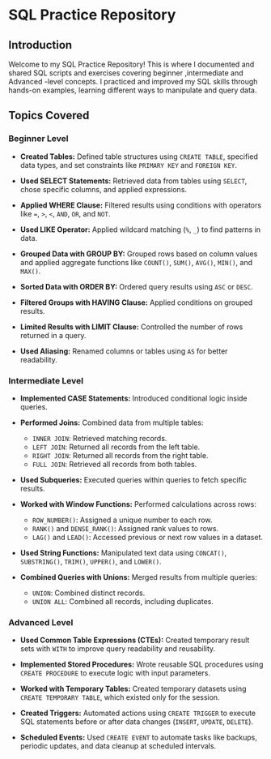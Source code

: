 # SQL Practice Repository

## Introduction
Welcome to my SQL Practice Repository! This is where I documented and shared SQL scripts and exercises covering beginner ,intermediate and Advanced -level concepts. I practiced and improved my SQL skills through hands-on examples, learning different ways to manipulate and query data.

## Topics Covered

### Beginner Level
- **Created Tables:** Defined table structures using `CREATE TABLE`, specified data types, and set constraints like `PRIMARY KEY` and `FOREIGN KEY`.
  
- **Used SELECT Statements:** Retrieved data from tables using `SELECT`, chose specific columns, and applied expressions.
  
- **Applied WHERE Clause:** Filtered results using conditions with operators like `=`, `>`, `<`, `AND`, `OR`, and `NOT`.
  
- **Used LIKE Operator:** Applied wildcard matching (`%`, `_`) to find patterns in data.

  
- **Grouped Data with GROUP BY:** Grouped rows based on column values and applied aggregate functions like `COUNT()`, `SUM()`, `AVG()`, `MIN()`, and `MAX()`.
  
- **Sorted Data with ORDER BY:** Ordered query results using `ASC` or `DESC`.

  
- **Filtered Groups with HAVING Clause:** Applied conditions on grouped results.

  
- **Limited Results with LIMIT Clause:** Controlled the number of rows returned in a query.
  
- **Used Aliasing:** Renamed columns or tables using `AS` for better readability.

### Intermediate Level

- **Implemented CASE Statements:** Introduced conditional logic inside queries.
  
- **Performed Joins:** Combined data from multiple tables:
  
  - `INNER JOIN`: Retrieved matching records.
  - `LEFT JOIN`: Returned all records from the left table.
  - `RIGHT JOIN`: Returned all records from the right table.
  - `FULL JOIN`: Retrieved all records from both tables.
    
- **Used Subqueries:** Executed queries within queries to fetch specific results.
  
- **Worked with Window Functions:** Performed calculations across rows:
  
  - `ROW_NUMBER()`: Assigned a unique number to each row.
  - `RANK()` and `DENSE_RANK()`: Assigned rank values to rows.
  - `LAG()` and `LEAD()`: Accessed previous or next row values in a dataset.
    
- **Used String Functions:** Manipulated text data using `CONCAT()`, `SUBSTRING()`, `TRIM()`, `UPPER()`, and `LOWER()`.
  
- **Combined Queries with Unions:** Merged results from multiple queries:
  - `UNION`: Combined distinct records.
  - `UNION ALL`: Combined all records, including duplicates.
### Advanced Level

- **Used Common Table Expressions (CTEs):** Created temporary result sets with `WITH` to improve query readability and reusability.
  
- **Implemented Stored Procedures:** Wrote reusable SQL procedures using `CREATE PROCEDURE` to execute logic with input parameters.

- **Worked with Temporary Tables:** Created temporary datasets using `CREATE TEMPORARY TABLE`, which existed only for the session.

- **Created Triggers:** Automated actions using `CREATE TRIGGER` to execute SQL statements before or after data changes (`INSERT`, `UPDATE`, `DELETE`).
  
- **Scheduled Events:** Used `CREATE EVENT` to automate tasks like backups, periodic updates, and data cleanup at scheduled intervals.

